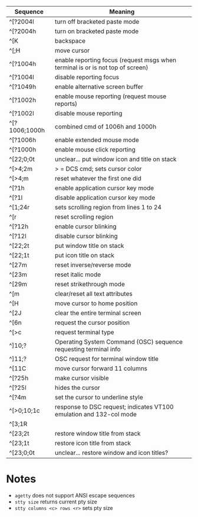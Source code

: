 | Sequence           | Meaning                                                                        |
| ------------------ | ------------------------------------------------------------------------------ |
| ^[?2004l           | turn off bracketed paste mode                                                  |
| ^[?2004h           | turn on bracketed paste mode                                                   |
| ^[K                | backspace                                                                      |
| ^[<line>;<column>H | move cursor                                                                    |
| ^[?1004h           | enable reporting focus (request msgs when terminal is or is not top of screen) |
| ^[?1004l           | disable reporting focus                                                        |
| ^[?1049h           | enable alternative screen buffer                                               |
| ^[?1002h           | enable mouse reporting (request mouse reports)                                 |
| ^[?1002l           | disable mouse reporting                                                        |
| ^[?1006;1000h      | combined cmd of 1006h and 1000h                                                |
| ^[?1006h           | enable extended mouse mode                                                     |
| ^[?1000h           | enable mouse click reporting                                                   |
| ^[22;0;0t          | unclear... put window icon and title on stack                                  |
| ^[>4;2m            | > = DCS cmd; sets cursor color                                                 |
| ^[>4;m             | reset whatever the first one did                                               |
| ^[?1h              | enable application cursor key mode                                             |
| ^[?1l              | disable application cursor key mode                                            |
| ^[1;24r            | sets scrolling region from lines 1 to 24                                       |
| ^[r                | reset scrolling region                                                         |
| ^[?12h             | enable cursor blinking                                                         |
| ^[?12l             | disable cursor blinking                                                        |
| ^[22;2t            | put window title on stack                                                      |
| ^[22;1t            | put icon title on stack                                                        |
| ^[27m              | reset inverse/reverse mode                                                     |
| ^[23m              | reset italic mode                                                              |
| ^[29m              | reset strikethrough mode                                                       |
| ^[m                | clear/reset all text attributes                                                |
| ^[H                | move cursor to home position                                                   |
| ^[2J               | clear the entire terminal screen                                               |
| ^[6n               | request the cursor position                                                    |
| ^[>c               | request terminal type                                                          |
| ^]10;?             | Operating System Command (OSC) sequence requesting terminal info               |
| ^]11;?             | OSC request for terminal window title                                          |
| ^[11C              | move cursor forward 11 columns                                                 |
| ^[?25h             | make cursor visible                                                            |
| ^[?25l             | hides the cursor                                                               |
| ^[?4m              | set the cursor to underline style                                              |
| ^[>0;10;1c         | response to DSC request; indicates VT100 emulation and 132-col mode            |
| ^[3;1R             |
| ^[23;2t            | restore window title from stack                                                |
| ^[23;1t            | restore icon title from stack                                                  |
| ^[23;0;0t          | unclear... restore window and icon titles?                                     |

# Notes

- `agetty` does not support ANSI escape sequences
- `stty size` returns current pty size
- `stty columns <c> rows <r>` sets pty size